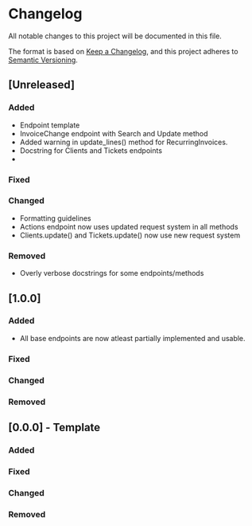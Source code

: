 # Changelog

All notable changes to this project will be documented in this file.

The format is based on [Keep a Changelog](https://keepachangelog.com/en/1.1.0/),
and this project adheres to [Semantic Versioning](https://semver.org/spec/v2.0.0.html).

## [Unreleased]

### Added

- Endpoint template
- InvoiceChange endpoint with Search and Update method
- Added warning in update_lines() method for RecurringInvoices.
- Docstring for Clients and Tickets endpoints
- 

### Fixed

### Changed

- Formatting guidelines
- Actions endpoint now uses updated request system in all methods
- Clients.update() and Tickets.update() now use new request system

### Removed

- Overly verbose docstrings for some endpoints/methods

## [1.0.0]

### Added

- All base endpoints are now atleast partially implemented and usable.

### Fixed

### Changed

### Removed

## [0.0.0] - Template

### Added

### Fixed

### Changed

### Removed